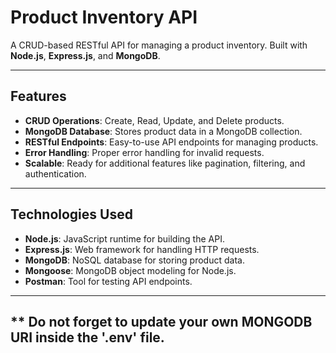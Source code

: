 # Product Inventory API

A CRUD-based RESTful API for managing a product inventory. Built with **Node.js**, **Express.js**, and **MongoDB**.

---

## Features

- **CRUD Operations**: Create, Read, Update, and Delete products.
- **MongoDB Database**: Stores product data in a MongoDB collection.
- **RESTful Endpoints**: Easy-to-use API endpoints for managing products.
- **Error Handling**: Proper error handling for invalid requests.
- **Scalable**: Ready for additional features like pagination, filtering, and authentication.

---

## Technologies Used

- **Node.js**: JavaScript runtime for building the API.
- **Express.js**: Web framework for handling HTTP requests.
- **MongoDB**: NoSQL database for storing product data.
- **Mongoose**: MongoDB object modeling for Node.js.
- **Postman**: Tool for testing API endpoints.

---

## ** Do not forget to update your own MONGODB URI inside the '.env' file.
